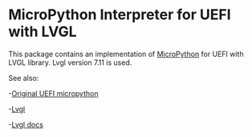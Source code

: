 # MicroPython Interpreter for UEFI with LVGL

This package contains an implementation of [MicroPython](https://github.com/micropython) for UEFI with LVGL library. 
Lvgl version 7.11 is used. 

See also:

-[Original UEFI micropython](https://github.com/tianocore/edk2-staging/tree/MicroPythonTestFramework/MicroPythonPkg)

-[Lvgl](https://lvgl.io/)

-[Lvgl docs](https://docs.lvgl.io/7.11/)
